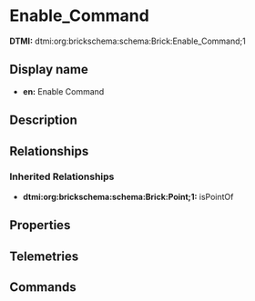 # Enable_Command
**DTMI:** dtmi:org:brickschema:schema:Brick:Enable_Command;1
## Display name
- **en:** Enable Command
## Description
## Relationships
### Inherited Relationships
* **dtmi:org:brickschema:schema:Brick:Point;1:** isPointOf
## Properties
## Telemetries
## Commands
